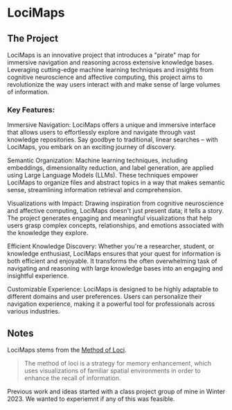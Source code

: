 # LociMaps

## The Project
LociMaps is an innovative project that introduces a "pirate" map for immersive navigation and reasoning across extensive knowledge bases. Leveraging cutting-edge machine learning techniques and insights from cognitive neuroscience and affective computing, this project aims to revolutionize the way users interact with and make sense of large volumes of information.

### Key Features:

Immersive Navigation: LociMaps offers a unique and immersive interface that allows users to effortlessly explore and navigate through vast knowledge repositories. Say goodbye to traditional, linear searches – with LociMaps, you embark on an exciting journey of discovery.

Semantic Organization: Machine learning techniques, including embeddings, dimensionality reduction, and label generation, are applied using Large Language Models (LLMs). These techniques empower LociMaps to organize files and abstract topics in a way that makes semantic sense, streamlining information retrieval and comprehension.

Visualizations with Impact: Drawing inspiration from cognitive neuroscience and affective computing, LociMaps doesn't just present data; it tells a story. The project generates engaging and meaningful visualizations that help users grasp complex concepts, relationships, and emotions associated with the knowledge they explore.

Efficient Knowledge Discovery: Whether you're a researcher, student, or knowledge enthusiast, LociMaps ensures that your quest for information is both efficient and enjoyable. It transforms the often overwhelming task of navigating and reasoning with large knowledge bases into an engaging and insightful experience.

Customizable Experience: LociMaps is designed to be highly adaptable to different domains and user preferences. Users can personalize their navigation experience, making it a powerful tool for professionals across various industries.

## Notes
LociMaps stems from the [Method of Loci](https://en.wikipedia.org/wiki/Method_of_loci).
> The method of loci is a strategy for memory enhancement, which uses visualizations of familiar spatial environments in order to enhance the recall of information.

Previous work and ideas started with a class project group of mine in Winter 2023. We wanted to experiemnt if any of this was feasible. 